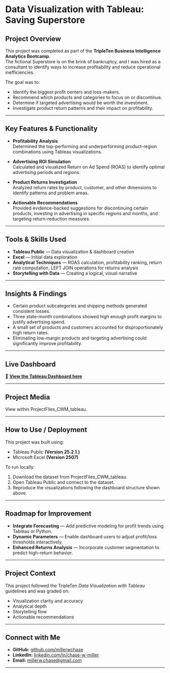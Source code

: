 # Data Visualization with Tableau: Saving Superstore

## Project Overview
This project was completed as part of the **TripleTen Business Intelligence Analytics Bootcamp**.  
The fictional Superstore is on the brink of bankruptcy, and I was hired as a consultant to identify ways to increase profitability and reduce operational inefficiencies.

The goal was to:
- Identify the biggest profit centers and loss-makers.
- Recommend which products and categories to focus on or discontinue.
- Determine if targeted advertising would be worth the investment.
- Investigate product return patterns and their impact on profitability.

---

## Key Features & Functionality
- **Profitability Analysis**  
  Determined the top-performing and underperforming product-region combinations using Tableau visualizations.
  
- **Advertising ROI Simulation**  
  Calculated and visualized Return on Ad Spend (ROAS) to identify optimal advertising periods and regions.

- **Product Returns Investigation**  
  Analyzed return rates by product, customer, and other dimensions to identify patterns and problem areas.
- **Actionable Recommendations**  
  Provided evidence-backed suggestions for discontinuing certain products, investing in advertising in specific regions and months, and targeting return-reduction measures.

---

## Tools & Skills Used
- **Tableau Public** — Data visualization & dashboard creation
- **Excel** — Initial data exploration
- **Analytical Techniques** — ROAS calculation, profitability ranking, return rate computation, LEFT JOIN operations for returns analysis
- **Storytelling with Data** — Creating a logical, visual narrative

---

## Insights & Findings
- Certain product subcategories and shipping methods generated consistent losses.
- Three state-month combinations showed high enough profit margins to justify advertising spend.
- A small set of products and customers accounted for disproportionately high return rates.
- Eliminating low-margin products and targeting advertising could significantly improve profitability.

---

## Live Dashboard
📍 **[View the Tableau Dashboard here](https://public.tableau.com/app/profile/chase.miller4901/viz/CMW_TableauProject_ProfitsLosses/AdvertisingDash)** 

---

## Project Media
 
View within ProjectFiles_CWM_tableau.

---

## How to Use / Deployment
This project was built using:
- Tableau Public **(Version 25.2.1.)**
- Microsoft Excel **(Version 2507)**

To run locally:
1. Download the dataset from ProjectFiles_CWM_tableau.
2. Open Tableau Public and connect to the dataset.
3. Reproduce the visualizations following the dashboard structure shown above.

---

## Roadmap for Improvement
- **Integrate Forecasting** — Add predictive modeling for profit trends using Tableau or Python.
- **Dynamic Parameters** — Enable dashboard users to adjust profit/loss thresholds interactively.
- **Enhanced Returns Analysis** — Incorporate customer segmentation to predict high-return behavior.

---

## Project Context
This project followed the TripleTen *Data Visualization with Tableau* guidelines and was graded on:
- Visualization clarity and accuracy
- Analytical depth
- Storytelling flow
- Actionable recommendations

---

## Connect with Me
- **GitHub:** [github.com/millerwchase](https://github.com/millerwchase)
- **LinkedIn:** [linkedin.com/in/chase-w-miller](https://www.linkedin.com/in/chase-w-miller)  
- **Email:** [millerw.chase@gmail.com](mailto:millerw.chase@gmail.com)

---

